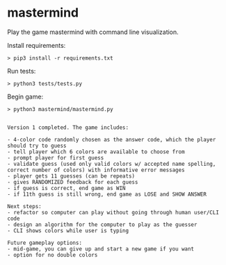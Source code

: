 # mastermind
Play the game mastermind with command line visualization.

Install requirements:

	> pip3 install -r requirements.txt

Run tests:

	> python3 tests/tests.py

Begin game:

	> python3 mastermind/mastermind.py


    Version 1 completed. The game includes:

    - 4-color code randomly chosen as the answer code, which the player should try to guess
    - tell player which 6 colors are available to choose from 
    - prompt player for first guess
    - validate guess (used only valid colors w/ accepted name spelling, correct number of colors) with informative error messages
    - player gets 11 guesses (can be repeats)
    - gives RANDOMIZED feedback for each guess
    - if guess is correct, end game as WIN
    - if 11th guess is still wrong, end game as LOSE and SHOW ANSWER

    Next steps:
    - refactor so computer can play without going through human user/CLI code
    - design an algorithm for the computer to play as the guesser
    - CLI shows colors while user is typing
    
    Future gameplay options:
    - mid-game, you can give up and start a new game if you want
    - option for no double colors
